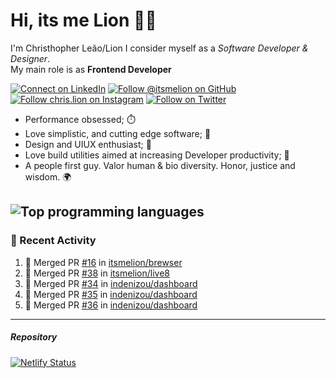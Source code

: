 # Hi, its me Lion 👋🦁

I'm Christhopher Leão/Lion
I consider myself as a _Software Developer & Designer_.<br/>My main role is as <b>Frontend Developer</b>
<br />

[![Connect on LinkedIn](https://img.shields.io/badge/--linkedin?label=LinkedIn&logo=LinkedIn&style=social)](https://www.linkedin.com/in/chrislion)
[![Follow @itsmelion on GitHub](https://img.shields.io/github/followers/itsmelion?label=follow%20%40itsmeLion&style=social)](https://github.com/itsmelion)
[![Follow chris.lion on Instagram](https://img.shields.io/badge/--instagram?label=@chris.lion&logo=Instagram&style=social)](https://instagram.com/chris.lion)
[![Follow on Twitter](https://img.shields.io/badge/--twitter?label=@ChrisLion_me&logo=Twitter&style=social)](https://twitter.com/chrislion_me)

- Performance obsessed; ⏱️
- Love simplistic, and cutting edge software; 📆
- Design and UIUX enthusiast; 🎨
- Love build utilities aimed at increasing Developer productivity; 🧰
- A people first guy. Valor human & bio diversity. Honor, justice and wisdom. 🌍

![Top programming languages](https://github-readme-stats.vercel.app/api/top-langs/?username=itsmelion&hide=php)
---
### 📰 Recent Activity

<!--START_SECTION:activity-->
1. 🎉 Merged PR [#16](https://github.com//itsmelion/brewser/pull/16) in [itsmelion/brewser](https://github.com//itsmelion/brewser)
2. 🎉 Merged PR [#38](https://github.com//itsmelion/live8/pull/38) in [itsmelion/live8](https://github.com//itsmelion/live8)
3. 🎉 Merged PR [#34](https://github.com//indenizou/dashboard/pull/34) in [indenizou/dashboard](https://github.com//indenizou/dashboard)
4. 🎉 Merged PR [#35](https://github.com//indenizou/dashboard/pull/35) in [indenizou/dashboard](https://github.com//indenizou/dashboard)
5. 🎉 Merged PR [#36](https://github.com//indenizou/dashboard/pull/36) in [indenizou/dashboard](https://github.com//indenizou/dashboard)
<!--END_SECTION:activity-->

___

##### Repository
[![Netlify Status](https://api.netlify.com/api/v1/badges/9e2e6136-1ab9-42fc-8d4e-188512d5d841/deploy-status)](https://app.netlify.com/sites/lion-portfolio/deploys)
